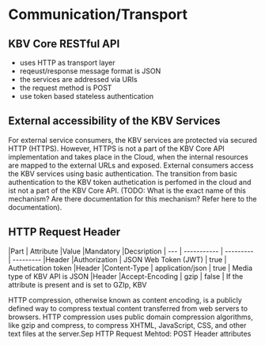 # Communication/Transport

## KBV Core RESTful API
- uses HTTP as transport layer
- reqeust/response message format is JSON
- the services are addressed via URIs
- the request method is POST
- use token based stateless authentication

## External accessibility of the KBV Services
For external service consumers, the KBV services are protected via secured HTTP (HTTPS). However, HTTPS is not a part of the KBV Core API implementation and takes place in the Cloud, when the internal resources are mapped to the external URLs and exposed. 
External consumers access the KBV services using basic authentication. The transition from basic authentication to the KBV token authetication is perfomed in the cloud and ist not a part of the KBV Core API. (TODO: What is the exact name of this mechanism? Are there documentation for this mechanism? Refer here to the documentation).


## HTTP Request Header
|Part | Attribute	|Value |Mandatory  |Decsription
| --- | -----------  | --------- | ---------
|Header |Authorization | JSON Web Token (JWT) | true | Authetication token
|Header |Content-Type | application/json | true | Media type of KBV API is JSON
|Header |Accept-Encoding | gzip | false | If the attribute is present and is set to GZIp, KBV 

HTTP compression, otherwise known as content encoding, is a publicly defined way to compress textual content transferred from web servers to browsers. HTTP compression uses public domain compression algorithms, like gzip and compress, to compress XHTML, JavaScript, CSS, and other text files at the server.Sep 
HTTP Request 
Mehtod: POST
Header attributes
